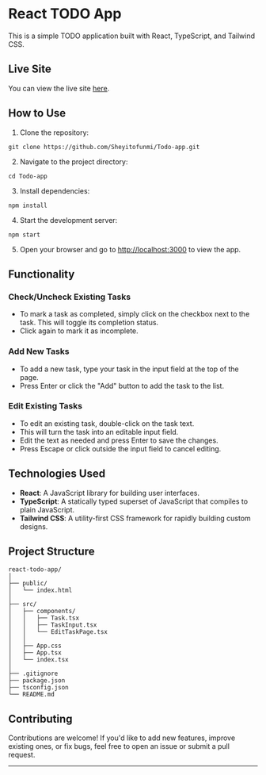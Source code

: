 # React TODO App

This is a simple TODO application built with React, TypeScript, and Tailwind CSS.

## Live Site

You can view the live site [here](https://tiny-malabi-ad732d.netlify.app/).

## How to Use

1. Clone the repository:

```
git clone https://github.com/Sheyitofunmi/Todo-app.git
```

2. Navigate to the project directory:

```
cd Todo-app
```

3. Install dependencies:

```
npm install
```

4. Start the development server:

```
npm start
```

5. Open your browser and go to [http://localhost:3000](http://localhost:3000) to view the app.

## Functionality

### Check/Uncheck Existing Tasks

- To mark a task as completed, simply click on the checkbox next to the task. This will toggle its completion status.
- Click again to mark it as incomplete.

### Add New Tasks

- To add a new task, type your task in the input field at the top of the page.
- Press Enter or click the "Add" button to add the task to the list.

### Edit Existing Tasks

- To edit an existing task, double-click on the task text.
- This will turn the task into an editable input field.
- Edit the text as needed and press Enter to save the changes.
- Press Escape or click outside the input field to cancel editing.

## Technologies Used

- **React**: A JavaScript library for building user interfaces.
- **TypeScript**: A statically typed superset of JavaScript that compiles to plain JavaScript.
- **Tailwind CSS**: A utility-first CSS framework for rapidly building custom designs.

## Project Structure

```
react-todo-app/
│
├── public/
│   └── index.html
│
├── src/
│   ├── components/
│   │   ├── Task.tsx
│   │   ├── TaskInput.tsx
│   │   └── EditTaskPage.tsx
│   │
│   ├── App.css
│   ├── App.tsx
│   └── index.tsx
│
├── .gitignore
├── package.json
├── tsconfig.json
└── README.md
```

## Contributing

Contributions are welcome! If you'd like to add new features, improve existing ones, or fix bugs, feel free to open an issue or submit a pull request.

---



  
